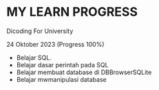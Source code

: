 MY LEARN PROGRESS
==

Dicoding For University

24 Oktober 2023 (Progress 100%)
* Belajar SQL. 
* Belajar dasar perintah pada SQL
* Belajar membuat database di DBBrowserSQLite
* Belajar mwmanipulasi database
